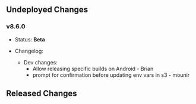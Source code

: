 ## Undeployed Changes

### v8.6.0

- Status: **Beta**
- Changelog:

  - Dev changes:
    - Allow releasing specific builds on Android - Brian
    - prompt for confirmation before updating env vars in s3 - mounir

<!-- DO NOT CHANGE -->

## Released Changes
